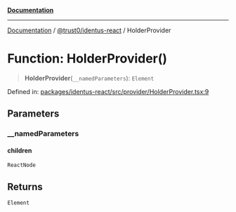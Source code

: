 [**Documentation**](../../../README.md)

***

[Documentation](../../../README.md) / [@trust0/identus-react](../README.md) / HolderProvider

# Function: HolderProvider()

> **HolderProvider**(`__namedParameters`): `Element`

Defined in: [packages/identus-react/src/provider/HolderProvider.tsx:9](https://github.com/trust0-project/identus/blob/420057f3cc05b15bb97280a752f7f8a0a6d9a55c/packages/identus-react/src/provider/HolderProvider.tsx#L9)

## Parameters

### \_\_namedParameters

#### children

`ReactNode`

## Returns

`Element`
